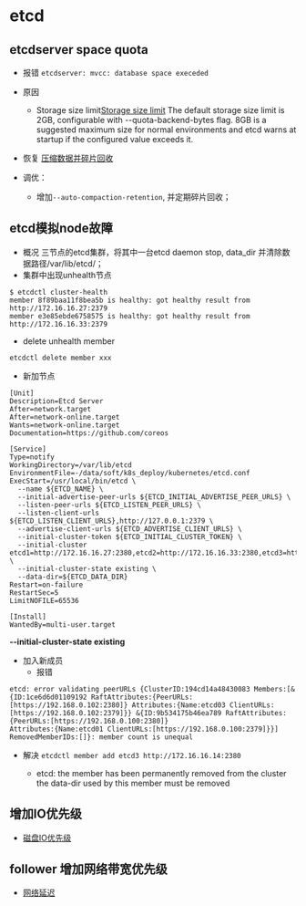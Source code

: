 # etcd

## etcdserver space quota
* 报错
`etcdserver: mvcc: database space execeded`

* 原因
    * Storage size limit[Storage size limit](https://github.com/etcd-io/etcd/blob/master/Documentation/dev-guide/limit.md)
The default storage size limit is 2GB, configurable with --quota-backend-bytes flag. 8GB is a suggested maximum size for normal environments and etcd warns at startup if the configured value exceeds it.

* 恢复
[压缩数据并碎片回收](https://doczhcn.gitbook.io/etcd/index/index-1/maintenance#li-shi-ya-suo)

* 调优：
    * 增加`--auto-compaction-retention`, 并定期碎片回收；

## etcd模拟node故障
* 概况
三节点的etcd集群，将其中一台etcd daemon stop, data_dir 并清除数据路径/var/lib/etcd/；
* 集群中出现unhealth节点

```
$ etcdctl cluster-health
member 8f89baa11f8bea5b is healthy: got healthy result from http://172.16.16.27:2379
member e3e85ebde6758575 is healthy: got healthy result from http://172.16.16.33:2379
```

* delete unhealth member

```
etcdctl delete member xxx
```

* 新加节点

```
[Unit]
Description=Etcd Server
After=network.target
After=network-online.target
Wants=network-online.target
Documentation=https://github.com/coreos

[Service]
Type=notify
WorkingDirectory=/var/lib/etcd
EnvironmentFile=-/data/soft/k8s_deploy/kubernetes/etcd.conf
ExecStart=/usr/local/bin/etcd \
  --name ${ETCD_NAME} \
  --initial-advertise-peer-urls ${ETCD_INITIAL_ADVERTISE_PEER_URLS} \
  --listen-peer-urls ${ETCD_LISTEN_PEER_URLS} \
  --listen-client-urls ${ETCD_LISTEN_CLIENT_URLS},http://127.0.0.1:2379 \
  --advertise-client-urls ${ETCD_ADVERTISE_CLIENT_URLS} \
  --initial-cluster-token ${ETCD_INITIAL_CLUSTER_TOKEN} \
  --initial-cluster etcd1=http://172.16.16.27:2380,etcd2=http://172.16.16.33:2380,etcd3=http://172.16.16.14:2380 \
  --initial-cluster-state existing \
  --data-dir=${ETCD_DATA_DIR}
Restart=on-failure
RestartSec=5
LimitNOFILE=65536

[Install]
WantedBy=multi-user.target
```

**--initial-cluster-state existing**


* 加入新成员
    * 报错

```
etcd: error validating peerURLs {ClusterID:194cd14a48430083 Members:[&{ID:1ce6d6d01109192 RaftAttributes:{PeerURLs: 
[https://192.168.0.102:2380]} Attributes:{Name:etcd03 ClientURLs:[https://192.168.0.102:2379]}} &{ID:9b534175b46ea789 RaftAttributes:{PeerURLs:[https://192.168.0.100:2380]} 
Attributes:{Name:etcd01 ClientURLs:[https://192.168.0.100:2379]}}] RemovedMemberIDs:[]}: member count is unequal
```

* 解决
    `etcdctl member add etcd3 http://172.16.16.14:2380`
    
    * etcd: the member has been permanently removed from the cluster the data-dir used by this member must be removed


## 增加IO优先级
* [磁盘IO优先级](https://www.rancher.cn/docs/rancher/v2.x/cn/install-prepare/best-practices/etcd/#%E4%BA%8C-%E7%A3%81%E7%9B%98io%E4%BC%98%E5%85%88%E7%BA%A7)

## follower 增加网络带宽优先级
* [网络延迟](https://www.rancher.cn/docs/rancher/v2.x/cn/install-prepare/best-practices/etcd/#%E5%9B%9B-%E7%BD%91%E7%BB%9C%E5%BB%B6%E8%BF%9F)
